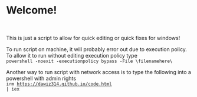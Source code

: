 <h1>Welcome!</h1>
<br>

This is just a script to allow for quick editing or quick fixes for windows!

To run script on machine, it will probably error out due to execution policy. To allow it to run without editing execution policy type<br> <code>powershell -noexit -executionpolicy bypass -File \filenamehere\ </code>

Another way to run script with network access is to type the following into a powershell with admin rights<br>
<code>irm https://dawiz314.github.io/code.html | iex </code>
